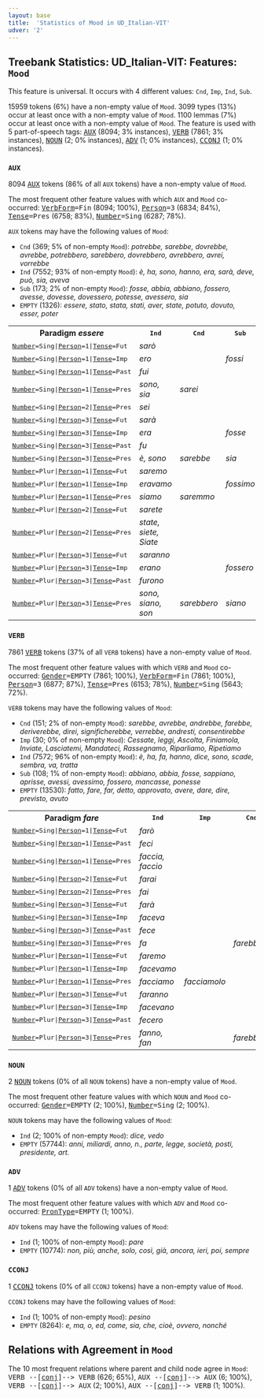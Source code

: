 ```yaml
---
layout: base
title:  'Statistics of Mood in UD_Italian-VIT'
udver: '2'
---
```


## Treebank Statistics: UD_Italian-VIT: Features: `Mood`

This feature is universal.
It occurs with 4 different values: `Cnd`, `Imp`, `Ind`, `Sub`.

15959 tokens (6%) have a non-empty value of `Mood`.
3099 types (13%) occur at least once with a non-empty value of `Mood`.
1100 lemmas (7%) occur at least once with a non-empty value of `Mood`.
The feature is used with 5 part-of-speech tags: <tt><a href="it_vit-pos-AUX.html">AUX</a></tt> (8094; 3% instances), <tt><a href="it_vit-pos-VERB.html">VERB</a></tt> (7861; 3% instances), <tt><a href="it_vit-pos-NOUN.html">NOUN</a></tt> (2; 0% instances), <tt><a href="it_vit-pos-ADV.html">ADV</a></tt> (1; 0% instances), <tt><a href="it_vit-pos-CCONJ.html">CCONJ</a></tt> (1; 0% instances).

### `AUX`

8094 <tt><a href="it_vit-pos-AUX.html">AUX</a></tt> tokens (86% of all `AUX` tokens) have a non-empty value of `Mood`.

The most frequent other feature values with which `AUX` and `Mood` co-occurred: <tt><a href="it_vit-feat-VerbForm.html">VerbForm</a></tt><tt>=Fin</tt> (8094; 100%), <tt><a href="it_vit-feat-Person.html">Person</a></tt><tt>=3</tt> (6834; 84%), <tt><a href="it_vit-feat-Tense.html">Tense</a></tt><tt>=Pres</tt> (6758; 83%), <tt><a href="it_vit-feat-Number.html">Number</a></tt><tt>=Sing</tt> (6287; 78%).

`AUX` tokens may have the following values of `Mood`:

* `Cnd` (369; 5% of non-empty `Mood`): <em>potrebbe, sarebbe, dovrebbe, avrebbe, potrebbero, sarebbero, dovrebbero, avrebbero, avrei, vorrebbe</em>
* `Ind` (7552; 93% of non-empty `Mood`): <em>è, ha, sono, hanno, era, sarà, deve, può, sia, aveva</em>
* `Sub` (173; 2% of non-empty `Mood`): <em>fosse, abbia, abbiano, fossero, avesse, dovesse, dovessero, potesse, avessero, sia</em>
* `EMPTY` (1326): <em>essere, stato, stata, stati, aver, state, potuto, dovuto, esser, poter</em>

<table>
  <tr><th>Paradigm <i>essere</i></th><th><tt>Ind</tt></th><th><tt>Cnd</tt></th><th><tt>Sub</tt></th></tr>
  <tr><td><tt><tt><a href="it_vit-feat-Number.html">Number</a></tt><tt>=Sing</tt>|<tt><a href="it_vit-feat-Person.html">Person</a></tt><tt>=1</tt>|<tt><a href="it_vit-feat-Tense.html">Tense</a></tt><tt>=Fut</tt></tt></td><td><em>sarò</em></td><td></td><td></td></tr>
  <tr><td><tt><tt><a href="it_vit-feat-Number.html">Number</a></tt><tt>=Sing</tt>|<tt><a href="it_vit-feat-Person.html">Person</a></tt><tt>=1</tt>|<tt><a href="it_vit-feat-Tense.html">Tense</a></tt><tt>=Imp</tt></tt></td><td><em>ero</em></td><td></td><td><em>fossi</em></td></tr>
  <tr><td><tt><tt><a href="it_vit-feat-Number.html">Number</a></tt><tt>=Sing</tt>|<tt><a href="it_vit-feat-Person.html">Person</a></tt><tt>=1</tt>|<tt><a href="it_vit-feat-Tense.html">Tense</a></tt><tt>=Past</tt></tt></td><td><em>fui</em></td><td></td><td></td></tr>
  <tr><td><tt><tt><a href="it_vit-feat-Number.html">Number</a></tt><tt>=Sing</tt>|<tt><a href="it_vit-feat-Person.html">Person</a></tt><tt>=1</tt>|<tt><a href="it_vit-feat-Tense.html">Tense</a></tt><tt>=Pres</tt></tt></td><td><em>sono, sia</em></td><td><em>sarei</em></td><td></td></tr>
  <tr><td><tt><tt><a href="it_vit-feat-Number.html">Number</a></tt><tt>=Sing</tt>|<tt><a href="it_vit-feat-Person.html">Person</a></tt><tt>=2</tt>|<tt><a href="it_vit-feat-Tense.html">Tense</a></tt><tt>=Pres</tt></tt></td><td><em>sei</em></td><td></td><td></td></tr>
  <tr><td><tt><tt><a href="it_vit-feat-Number.html">Number</a></tt><tt>=Sing</tt>|<tt><a href="it_vit-feat-Person.html">Person</a></tt><tt>=3</tt>|<tt><a href="it_vit-feat-Tense.html">Tense</a></tt><tt>=Fut</tt></tt></td><td><em>sarà</em></td><td></td><td></td></tr>
  <tr><td><tt><tt><a href="it_vit-feat-Number.html">Number</a></tt><tt>=Sing</tt>|<tt><a href="it_vit-feat-Person.html">Person</a></tt><tt>=3</tt>|<tt><a href="it_vit-feat-Tense.html">Tense</a></tt><tt>=Imp</tt></tt></td><td><em>era</em></td><td></td><td><em>fosse</em></td></tr>
  <tr><td><tt><tt><a href="it_vit-feat-Number.html">Number</a></tt><tt>=Sing</tt>|<tt><a href="it_vit-feat-Person.html">Person</a></tt><tt>=3</tt>|<tt><a href="it_vit-feat-Tense.html">Tense</a></tt><tt>=Past</tt></tt></td><td><em>fu</em></td><td></td><td></td></tr>
  <tr><td><tt><tt><a href="it_vit-feat-Number.html">Number</a></tt><tt>=Sing</tt>|<tt><a href="it_vit-feat-Person.html">Person</a></tt><tt>=3</tt>|<tt><a href="it_vit-feat-Tense.html">Tense</a></tt><tt>=Pres</tt></tt></td><td><em>è, sono</em></td><td><em>sarebbe</em></td><td><em>sia</em></td></tr>
  <tr><td><tt><tt><a href="it_vit-feat-Number.html">Number</a></tt><tt>=Plur</tt>|<tt><a href="it_vit-feat-Person.html">Person</a></tt><tt>=1</tt>|<tt><a href="it_vit-feat-Tense.html">Tense</a></tt><tt>=Fut</tt></tt></td><td><em>saremo</em></td><td></td><td></td></tr>
  <tr><td><tt><tt><a href="it_vit-feat-Number.html">Number</a></tt><tt>=Plur</tt>|<tt><a href="it_vit-feat-Person.html">Person</a></tt><tt>=1</tt>|<tt><a href="it_vit-feat-Tense.html">Tense</a></tt><tt>=Imp</tt></tt></td><td><em>eravamo</em></td><td></td><td><em>fossimo</em></td></tr>
  <tr><td><tt><tt><a href="it_vit-feat-Number.html">Number</a></tt><tt>=Plur</tt>|<tt><a href="it_vit-feat-Person.html">Person</a></tt><tt>=1</tt>|<tt><a href="it_vit-feat-Tense.html">Tense</a></tt><tt>=Pres</tt></tt></td><td><em>siamo</em></td><td><em>saremmo</em></td><td></td></tr>
  <tr><td><tt><tt><a href="it_vit-feat-Number.html">Number</a></tt><tt>=Plur</tt>|<tt><a href="it_vit-feat-Person.html">Person</a></tt><tt>=2</tt>|<tt><a href="it_vit-feat-Tense.html">Tense</a></tt><tt>=Fut</tt></tt></td><td><em>sarete</em></td><td></td><td></td></tr>
  <tr><td><tt><tt><a href="it_vit-feat-Number.html">Number</a></tt><tt>=Plur</tt>|<tt><a href="it_vit-feat-Person.html">Person</a></tt><tt>=2</tt>|<tt><a href="it_vit-feat-Tense.html">Tense</a></tt><tt>=Pres</tt></tt></td><td><em>state, siete, Siate</em></td><td></td><td></td></tr>
  <tr><td><tt><tt><a href="it_vit-feat-Number.html">Number</a></tt><tt>=Plur</tt>|<tt><a href="it_vit-feat-Person.html">Person</a></tt><tt>=3</tt>|<tt><a href="it_vit-feat-Tense.html">Tense</a></tt><tt>=Fut</tt></tt></td><td><em>saranno</em></td><td></td><td></td></tr>
  <tr><td><tt><tt><a href="it_vit-feat-Number.html">Number</a></tt><tt>=Plur</tt>|<tt><a href="it_vit-feat-Person.html">Person</a></tt><tt>=3</tt>|<tt><a href="it_vit-feat-Tense.html">Tense</a></tt><tt>=Imp</tt></tt></td><td><em>erano</em></td><td></td><td><em>fossero</em></td></tr>
  <tr><td><tt><tt><a href="it_vit-feat-Number.html">Number</a></tt><tt>=Plur</tt>|<tt><a href="it_vit-feat-Person.html">Person</a></tt><tt>=3</tt>|<tt><a href="it_vit-feat-Tense.html">Tense</a></tt><tt>=Past</tt></tt></td><td><em>furono</em></td><td></td><td></td></tr>
  <tr><td><tt><tt><a href="it_vit-feat-Number.html">Number</a></tt><tt>=Plur</tt>|<tt><a href="it_vit-feat-Person.html">Person</a></tt><tt>=3</tt>|<tt><a href="it_vit-feat-Tense.html">Tense</a></tt><tt>=Pres</tt></tt></td><td><em>sono, siano, son</em></td><td><em>sarebbero</em></td><td><em>siano</em></td></tr>
</table>

### `VERB`

7861 <tt><a href="it_vit-pos-VERB.html">VERB</a></tt> tokens (37% of all `VERB` tokens) have a non-empty value of `Mood`.

The most frequent other feature values with which `VERB` and `Mood` co-occurred: <tt><a href="it_vit-feat-Gender.html">Gender</a></tt><tt>=EMPTY</tt> (7861; 100%), <tt><a href="it_vit-feat-VerbForm.html">VerbForm</a></tt><tt>=Fin</tt> (7861; 100%), <tt><a href="it_vit-feat-Person.html">Person</a></tt><tt>=3</tt> (6877; 87%), <tt><a href="it_vit-feat-Tense.html">Tense</a></tt><tt>=Pres</tt> (6153; 78%), <tt><a href="it_vit-feat-Number.html">Number</a></tt><tt>=Sing</tt> (5643; 72%).

`VERB` tokens may have the following values of `Mood`:

* `Cnd` (151; 2% of non-empty `Mood`): <em>sarebbe, avrebbe, andrebbe, farebbe, deriverebbe, direi, significherebbe, verrebbe, andresti, consentirebbe</em>
* `Imp` (30; 0% of non-empty `Mood`): <em>Cessate, leggi, Ascolta, Finiamola, Inviate, Lasciatemi, Mandateci, Rassegnamo, Riparliamo, Ripetiamo</em>
* `Ind` (7572; 96% of non-empty `Mood`): <em>è, ha, fa, hanno, dice, sono, scade, sembra, va, tratta</em>
* `Sub` (108; 1% of non-empty `Mood`): <em>abbiano, abbia, fosse, sappiano, aprisse, avessi, avessimo, fossero, mancasse, ponesse</em>
* `EMPTY` (13530): <em>fatto, fare, far, detto, approvato, avere, dare, dire, previsto, avuto</em>

<table>
  <tr><th>Paradigm <i>fare</i></th><th><tt>Ind</tt></th><th><tt>Imp</tt></th><th><tt>Cnd</tt></th><th><tt>Sub</tt></th></tr>
  <tr><td><tt><tt><a href="it_vit-feat-Number.html">Number</a></tt><tt>=Sing</tt>|<tt><a href="it_vit-feat-Person.html">Person</a></tt><tt>=1</tt>|<tt><a href="it_vit-feat-Tense.html">Tense</a></tt><tt>=Fut</tt></tt></td><td><em>farò</em></td><td></td><td></td><td></td></tr>
  <tr><td><tt><tt><a href="it_vit-feat-Number.html">Number</a></tt><tt>=Sing</tt>|<tt><a href="it_vit-feat-Person.html">Person</a></tt><tt>=1</tt>|<tt><a href="it_vit-feat-Tense.html">Tense</a></tt><tt>=Past</tt></tt></td><td><em>feci</em></td><td></td><td></td><td></td></tr>
  <tr><td><tt><tt><a href="it_vit-feat-Number.html">Number</a></tt><tt>=Sing</tt>|<tt><a href="it_vit-feat-Person.html">Person</a></tt><tt>=1</tt>|<tt><a href="it_vit-feat-Tense.html">Tense</a></tt><tt>=Pres</tt></tt></td><td><em>faccia, faccio</em></td><td></td><td></td><td></td></tr>
  <tr><td><tt><tt><a href="it_vit-feat-Number.html">Number</a></tt><tt>=Sing</tt>|<tt><a href="it_vit-feat-Person.html">Person</a></tt><tt>=2</tt>|<tt><a href="it_vit-feat-Tense.html">Tense</a></tt><tt>=Fut</tt></tt></td><td><em>farai</em></td><td></td><td></td><td></td></tr>
  <tr><td><tt><tt><a href="it_vit-feat-Number.html">Number</a></tt><tt>=Sing</tt>|<tt><a href="it_vit-feat-Person.html">Person</a></tt><tt>=2</tt>|<tt><a href="it_vit-feat-Tense.html">Tense</a></tt><tt>=Pres</tt></tt></td><td><em>fai</em></td><td></td><td></td><td></td></tr>
  <tr><td><tt><tt><a href="it_vit-feat-Number.html">Number</a></tt><tt>=Sing</tt>|<tt><a href="it_vit-feat-Person.html">Person</a></tt><tt>=3</tt>|<tt><a href="it_vit-feat-Tense.html">Tense</a></tt><tt>=Fut</tt></tt></td><td><em>farà</em></td><td></td><td></td><td></td></tr>
  <tr><td><tt><tt><a href="it_vit-feat-Number.html">Number</a></tt><tt>=Sing</tt>|<tt><a href="it_vit-feat-Person.html">Person</a></tt><tt>=3</tt>|<tt><a href="it_vit-feat-Tense.html">Tense</a></tt><tt>=Imp</tt></tt></td><td><em>faceva</em></td><td></td><td></td><td></td></tr>
  <tr><td><tt><tt><a href="it_vit-feat-Number.html">Number</a></tt><tt>=Sing</tt>|<tt><a href="it_vit-feat-Person.html">Person</a></tt><tt>=3</tt>|<tt><a href="it_vit-feat-Tense.html">Tense</a></tt><tt>=Past</tt></tt></td><td><em>fece</em></td><td></td><td></td><td></td></tr>
  <tr><td><tt><tt><a href="it_vit-feat-Number.html">Number</a></tt><tt>=Sing</tt>|<tt><a href="it_vit-feat-Person.html">Person</a></tt><tt>=3</tt>|<tt><a href="it_vit-feat-Tense.html">Tense</a></tt><tt>=Pres</tt></tt></td><td><em>fa</em></td><td></td><td><em>farebbe</em></td><td></td></tr>
  <tr><td><tt><tt><a href="it_vit-feat-Number.html">Number</a></tt><tt>=Plur</tt>|<tt><a href="it_vit-feat-Person.html">Person</a></tt><tt>=1</tt>|<tt><a href="it_vit-feat-Tense.html">Tense</a></tt><tt>=Fut</tt></tt></td><td><em>faremo</em></td><td></td><td></td><td></td></tr>
  <tr><td><tt><tt><a href="it_vit-feat-Number.html">Number</a></tt><tt>=Plur</tt>|<tt><a href="it_vit-feat-Person.html">Person</a></tt><tt>=1</tt>|<tt><a href="it_vit-feat-Tense.html">Tense</a></tt><tt>=Imp</tt></tt></td><td><em>facevamo</em></td><td></td><td></td><td></td></tr>
  <tr><td><tt><tt><a href="it_vit-feat-Number.html">Number</a></tt><tt>=Plur</tt>|<tt><a href="it_vit-feat-Person.html">Person</a></tt><tt>=1</tt>|<tt><a href="it_vit-feat-Tense.html">Tense</a></tt><tt>=Pres</tt></tt></td><td><em>facciamo</em></td><td><em>facciamolo</em></td><td></td><td></td></tr>
  <tr><td><tt><tt><a href="it_vit-feat-Number.html">Number</a></tt><tt>=Plur</tt>|<tt><a href="it_vit-feat-Person.html">Person</a></tt><tt>=3</tt>|<tt><a href="it_vit-feat-Tense.html">Tense</a></tt><tt>=Fut</tt></tt></td><td><em>faranno</em></td><td></td><td></td><td></td></tr>
  <tr><td><tt><tt><a href="it_vit-feat-Number.html">Number</a></tt><tt>=Plur</tt>|<tt><a href="it_vit-feat-Person.html">Person</a></tt><tt>=3</tt>|<tt><a href="it_vit-feat-Tense.html">Tense</a></tt><tt>=Imp</tt></tt></td><td><em>facevano</em></td><td></td><td></td><td><em>facessero</em></td></tr>
  <tr><td><tt><tt><a href="it_vit-feat-Number.html">Number</a></tt><tt>=Plur</tt>|<tt><a href="it_vit-feat-Person.html">Person</a></tt><tt>=3</tt>|<tt><a href="it_vit-feat-Tense.html">Tense</a></tt><tt>=Past</tt></tt></td><td><em>fecero</em></td><td></td><td></td><td></td></tr>
  <tr><td><tt><tt><a href="it_vit-feat-Number.html">Number</a></tt><tt>=Plur</tt>|<tt><a href="it_vit-feat-Person.html">Person</a></tt><tt>=3</tt>|<tt><a href="it_vit-feat-Tense.html">Tense</a></tt><tt>=Pres</tt></tt></td><td><em>fanno, fan</em></td><td></td><td><em>farebbero</em></td><td></td></tr>
</table>

### `NOUN`

2 <tt><a href="it_vit-pos-NOUN.html">NOUN</a></tt> tokens (0% of all `NOUN` tokens) have a non-empty value of `Mood`.

The most frequent other feature values with which `NOUN` and `Mood` co-occurred: <tt><a href="it_vit-feat-Gender.html">Gender</a></tt><tt>=EMPTY</tt> (2; 100%), <tt><a href="it_vit-feat-Number.html">Number</a></tt><tt>=Sing</tt> (2; 100%).

`NOUN` tokens may have the following values of `Mood`:

* `Ind` (2; 100% of non-empty `Mood`): <em>dice, vedo</em>
* `EMPTY` (57744): <em>anni, miliardi, anno, n., parte, legge, società, posti, presidente, art.</em>

### `ADV`

1 <tt><a href="it_vit-pos-ADV.html">ADV</a></tt> tokens (0% of all `ADV` tokens) have a non-empty value of `Mood`.

The most frequent other feature values with which `ADV` and `Mood` co-occurred: <tt><a href="it_vit-feat-PronType.html">PronType</a></tt><tt>=EMPTY</tt> (1; 100%).

`ADV` tokens may have the following values of `Mood`:

* `Ind` (1; 100% of non-empty `Mood`): <em>pare</em>
* `EMPTY` (10774): <em>non, più, anche, solo, così, già, ancora, ieri, poi, sempre</em>

### `CCONJ`

1 <tt><a href="it_vit-pos-CCONJ.html">CCONJ</a></tt> tokens (0% of all `CCONJ` tokens) have a non-empty value of `Mood`.

`CCONJ` tokens may have the following values of `Mood`:

* `Ind` (1; 100% of non-empty `Mood`): <em>pesino</em>
* `EMPTY` (8264): <em>e, ma, o, ed, come, sia, che, cioè, ovvero, nonché</em>

## Relations with Agreement in `Mood`

The 10 most frequent relations where parent and child node agree in `Mood`:
<tt>VERB --[<tt><a href="it_vit-dep-conj.html">conj</a></tt>]--> VERB</tt> (626; 65%),
<tt>AUX --[<tt><a href="it_vit-dep-conj.html">conj</a></tt>]--> AUX</tt> (6; 100%),
<tt>VERB --[<tt><a href="it_vit-dep-conj.html">conj</a></tt>]--> AUX</tt> (2; 100%),
<tt>AUX --[<tt><a href="it_vit-dep-conj.html">conj</a></tt>]--> VERB</tt> (1; 100%).

